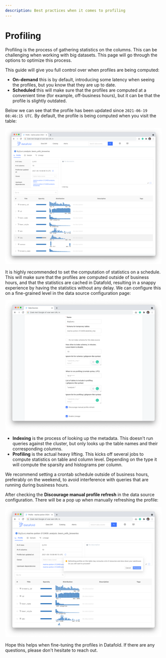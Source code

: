 ```yaml
---
description: Best practices when it comes to profiling
---
```


# Profiling

Profiling is the process of gathering statistics on the columns. This can be challenging when working with big datasets. This page will go through the options to optimize this process.

This guide will give you full control over when profiles are being computed:

* **On-demand** this is by default, introducing some latency when seeing the profiles, but you know that they are up to date.
* **Scheduled** this will make sure that the profiles are computed at a convenient time (for example, off-business hours), but it can be that the profile is slightly outdated.

Below we can see that the profile has been updated since `2021-06-19 08:46:15 UTC`. By default, the profile is being computed when you visit the table:

![Example profiling](<../../.gitbook/assets/image (114).png>)

It is highly recommended to set the computation of statistics on a schedule. This will make sure that the profiles are computed outside of business hours, and that the statistics are cached in Datafold, resulting in a snappy experience by having the statistics without any delay. We can configure this on a fine-grained level in the data source configuration page:

![Configuration](<../../.gitbook/assets/image (288).png>)

* **Indexing** is the process of looking up the metadata. This doesn't run queries against the cluster, but only looks up the table names and their corresponding columns.
* **Profiling** is the actual heavy lifting. This kicks off several jobs to compute statistics on table and column level. Depending on the type it will compute the sparsity and histograms per column.

We recommend setting a crontab schedule outside of business hours, preferably on the weekend, to avoid interference with queries that are running during business hours.

After checking the **Discourage manual profile refresh** in the data source configuration. There will be a pop up when manually refreshing the profile:

![](<../../.gitbook/assets/image (243).png>)

Hope this helps when fine-tuning the profiles in Datafold. If there are any questions, please don't hesitate to reach out.
